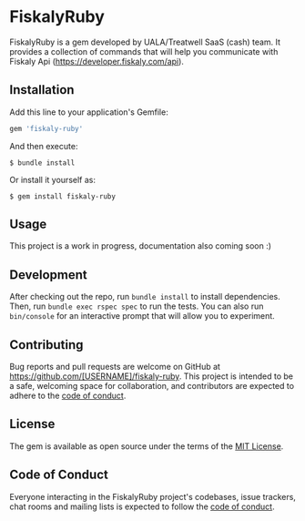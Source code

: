 # FiskalyRuby
FiskalyRuby is a gem developed by UALA/Treatwell SaaS (cash) team.
It provides a collection of commands that will help you communicate with Fiskaly Api (https://developer.fiskaly.com/api).

## Installation

Add this line to your application's Gemfile:

```ruby
gem 'fiskaly-ruby'
```

And then execute:

    $ bundle install

Or install it yourself as:

    $ gem install fiskaly-ruby

## Usage

This project is a work in progress, documentation also coming soon :)

## Development

After checking out the repo, run `bundle install` to install dependencies. Then, run `bundle exec rspec spec` to run the tests. You can also run `bin/console` for an interactive prompt that will allow you to experiment.

## Contributing

Bug reports and pull requests are welcome on GitHub at https://github.com/[USERNAME]/fiskaly-ruby. This project is intended to be a safe, welcoming space for collaboration, and contributors are expected to adhere to the [code of conduct](https://github.com/[USERNAME]/fiskaly-ruby/blob/master/CODE_OF_CONDUCT.md).

## License

The gem is available as open source under the terms of the [MIT License](https://opensource.org/licenses/MIT).

## Code of Conduct

Everyone interacting in the FiskalyRuby project's codebases, issue trackers, chat rooms and mailing lists is expected to follow the [code of conduct](https://github.com/[USERNAME]/fiskaly-ruby/blob/master/CODE_OF_CONDUCT.md).

